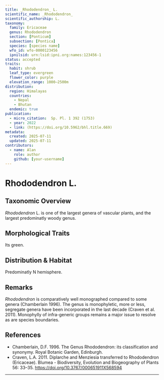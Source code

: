 ```yaml
---
title: _Rhododendron_ L.
scientific_name: _Rhododendron_
scientific_authorship: L.
taxonomy:
  family: Ericaceae
  genus: Rhododendron
  section: [Ponticum]
  subsection: [Pontica]
  species: [species name]
  wfo_id: wfo-0000123456
  ipnilsid: urn:lsid:ipni.org:names:123456-1
status: accepted
traits:
  habit: shrub
  leaf_type: evergreen
  flower_color: purple
  elevation_range: 1000–2500m
distribution:
  region: Himalayas
  countries:
    - Nepal
    - Bhutan
  endemic: true
publication:
  - micro_citation:  Sp. Pl. 1 392 (1753)
  - year: 2022
  - link: (https://doi.org/10.5962/bhl.title.669)
metadata:
  created: 2025-07-11
  updated: 2025-07-11
contributors:
  - name: Alan
    role: author
    github: [your-username]
---
```


# Rhododendron L.

## Taxonomic Overview  
_Rhododendron_ L. is one of the largest genera of vascular plants, and the largest predominatly woody genus.

## Morphological Traits  
Its green.

## Distribution & Habitat  
Predominatly N hemisphere. 

## Remarks  
_Rhododendron_ is comparatively well monographed compared to some genera (Chamberlain 1996). The genus is monophyletic, more or less, segregate genera have been incorporated in the last decade (Craven et al. 2011). Monophylly of infra-generic groups remains a major issue to resolve as are species boundaries.

## References  
- Chamberlain, D.F. 1996. The Genus Rhododendron: its classification and synonymy. Royal Botanic Garden, Edinburgh.
- Craven, L.A. 2011. Diplarche and Menziesia transferred to Rhododendron (Ericaceae). Blumea - Biodiversity, Evolution and Biogeography of Plants 56: 33–35. https://doi.org/10.3767/000651911X568594

---
